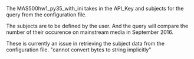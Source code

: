 The MAS500hw1_py35_with_ini takes in the API_Key and subjects for the query from the configuration file.

The subjects are to be defined by the user. And the query will compare the number of their occurence on mainstream media in September 2016.

These is currently an issue in retrieving the subject data from the configuration file. "cannot convert bytes to string implicitly"
